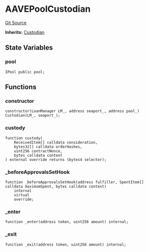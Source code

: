 # AAVEPoolCustodian
[Git Source](https://github.com/AstariaXYZ/starport/blob/579f2b696f3db97ba152a0f0d28350598ebf1089/src/custodians/AAVEPoolCustodian.sol)

**Inherits:**
[Custodian](/src/Custodian.sol/contract.Custodian.md)


## State Variables
### pool

```solidity
IPool public pool;
```


## Functions
### constructor


```solidity
constructor(LoanManager LM_, address seaport_, address pool_) Custodian(LM_, seaport_);
```

### custody


```solidity
function custody(
    ReceivedItem[] calldata consideration,
    bytes32[] calldata orderHashes,
    uint256 contractNonce,
    bytes calldata context
) external override returns (bytes4 selector);
```

### _beforeApprovalsSetHook


```solidity
function _beforeApprovalsSetHook(address fulfiller, SpentItem[] calldata maximumSpent, bytes calldata context)
    internal
    virtual
    override;
```

### _enter


```solidity
function _enter(address token, uint256 amount) internal;
```

### _exit


```solidity
function _exit(address token, uint256 amount) internal;
```

